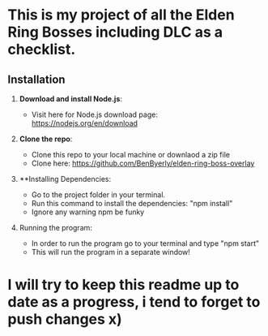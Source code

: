 # This is my project of all the Elden Ring Bosses including DLC as a checklist. 

## Installation
1. **Download and install Node.js**:
   - Visit here for Node.js download page: https://nodejs.org/en/download

2. **Clone the repo**:
   -  Clone this repo to your local machine or downlaod a zip file
   -  Clone here: https://github.com/BenByerly/elden-ring-boss-overlay

3. **Installing Dependencies:
   - Go to the project folder in your terminal.
   - Run this command to install the dependencies: "npm install"
   - Ignore any warning npm be funky
  
4. Running the program:
   - In order to run the program go to your terminal and type "npm start"
   - This will run the program in a separate window!
  

# I will try to keep this readme up to date as a progress, i tend to forget to push changes x)
